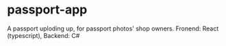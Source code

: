 # passport-app
A passport uploding up, for passport photos' shop owners. Fronend: React (typescript), Backend: C#
